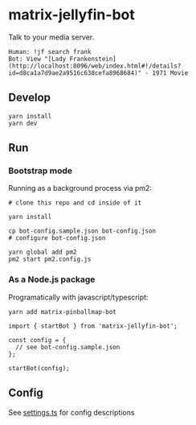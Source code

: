 # matrix-jellyfin-bot

Talk to your media server.

```
Human: !jf search frank
Bot: View "[Lady Frankenstein](http://localhost:8096/web/index.html#!/details?id=d8ca1a7d9ae2a9516c638cefa8968684)" - 1971 Movie
```

## Develop

```
yarn install
yarn dev
```

## Run

### Bootstrap mode

Running as a background process via pm2:

```
# clone this repo and cd inside of it

yarn install

cp bot-config.sample.json bot-config.json
# configure bot-config.json

yarn global add pm2
pm2 start pm2.config.js
```

### As a Node.js package

Programatically with javascript/typescript:

```
yarn add matrix-pinballmap-bot
```

```
import { startBot } from 'matrix-jellyfin-bot';

const config = {
  // see bot-config.sample.json
};

startBot(config);
```

## Config

See [settings.ts](./src/settings.ts) for config descriptions
